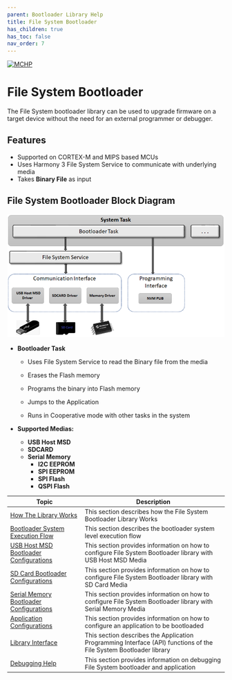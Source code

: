 ```yaml
---
parent: Bootloader Library Help
title: File System Bootloader
has_children: true
has_toc: false
nav_order: 7
---
```


[![MCHP](https://www.microchip.com/ResourcePackages/Microchip/assets/dist/images/logo.png)](https://www.microchip.com)

# File System Bootloader

The File System bootloader library can be used to upgrade firmware on a target device without the need for an external programmer or debugger.

## Features

- Supported on CORTEX-M and MIPS based MCUs
- Uses Harmony 3 File System Service to communicate with underlying media
- Takes **Binary File** as input

## File System Bootloader Block Diagram

<p align="center">
    <img src = "./images/fs_bootloader_block_diagram.png"/>
</p>

- **Bootloader Task**
    - Uses File System Service to read the Binary file from the media

    - Erases the Flash memory

    - Programs the binary into Flash memory

    - Jumps to the Application

    - Runs in Cooperative mode with other tasks in the system

- **Supported Medias:**
    - **USB Host MSD**
    - **SDCARD**
    - **Serial Memory**
        - **I2C EEPROM**
        - **SPI EEPROM**
        - **SPI Flash**
        - **QSPI Flash**


| Topic                                                                                 | Description                                        |
|---------------------------------------------------------------------------------------|----------------------------------------------------|
| [How The Library Works](./fs_bootloader_how_library_works.md)                         | This section describes how the File System Bootloader Library Works |
| [Bootloader System Execution Flow](./fs_bootloader_system_execution_flow.md)          | This section describes the bootloader system level execution flow |
| [USB Host MSD Bootloader Configurations](./fs_bootloader_configurations_usb.md)       | This section provides information on how to configure File System Bootloader library with USB Host MSD Media|
| [SD Card Bootloader Configurations](./fs_bootloader_configurations_sdcard.md)         | This section provides information on how to configure File System Bootloader library with SD Card Media|
| [Serial Memory Bootloader Configurations](./fs_bootloader_configurations_serial.md)   | This section provides information on how to configure File System Bootloader library with Serial Memory Media|
| [Application Configurations](./fs_application_configurations.md)                      | This section provides information on how to configure an application to be bootloaded |
| [Library Interface](./fs_bootloader_library_interface.md)                             | This section describes the Application Programming Interface (API) functions of the File System Bootloader library |
| [Debugging Help](./fs_debugging.md)                                                   | This section provides information on debugging File System bootloader and application|


